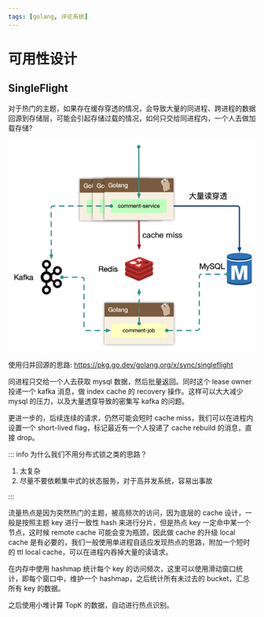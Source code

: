 ```yaml
---
tags: [golang, 评论系统]
---
```


# 可用性设计

## SingleFlight

对于热门的主题，如果存在缓存穿透的情况，会导致大量的同进程、跨进程的数据回源到存储层，可能会引起存储过载的情况，如何只交给同进程内，一个人去做加载存储?

![Alt text](images/4-%E5%8F%AF%E7%94%A8%E6%80%A7%E8%AE%BE%E8%AE%A1/image.png)

使用归并回源的思路: <https://pkg.go.dev/golang.org/x/sync/singleflight>

同进程只交给一个人去获取 mysql 数据，然后批量返回。同时这个 lease owner 投递一个 kafka 消息，做 index cache 的 recovery 操作。这样可以大大减少 mysql 的压力，以及大量透穿导致的密集写 kafka 的问题。

更进一步的，后续连续的请求，仍然可能会短时 cache miss，我们可以在进程内设置一个 short-lived flag，标记最近有一个人投递了 cache rebuild 的消息，直接 drop。

::: info 为什么我们不用分布式锁之类的思路？

1. 太复杂
2. 尽量不要依赖集中式的状态服务，对于高并发系统，容易出事故

:::

流量热点是因为突然热门的主题，被高频次的访问，因为底层的 cache 设计，一般是按照主题 key 进行一致性 hash 来进行分片，但是热点 key 一定命中某一个节点，这时候 remote cache 可能会变为瓶颈，因此做 cache 的升级 local cache 是有必要的，我们一般使用单进程自适应发现热点的思路，附加一个短时的 ttl local cache，可以在进程内吞掉大量的读请求。

在内存中使用 hashmap 统计每个 key 的访问频次，这里可以使用滑动窗口统计，即每个窗口中，维护一个 hashmap，之后统计所有未过去的 bucket，汇总所有 key 的数据。

之后使用小堆计算 TopK 的数据，自动进行热点识别。
